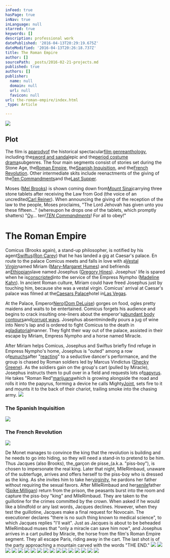 ```yaml
---
inFeed: true
hasPage: true
inNav: true
inLanguage: null
starred: true
keywords: []
description: professional work
datePublished: '2016-04-13T20:29:19.675Z'
dateModified: '2016-04-13T20:26:18.737Z'
title: The Roman Empire
author: []
sourcePath: _posts/2016-02-21-projects.md
published: true
authors: []
publisher:
  name: null
  domain: null
  url: null
  favicon: null
url: the-roman-empire/index.html
_type: Article

---
```

![](https://s3-us-west-2.amazonaws.com/the-grid-img/p/36dcfced7c882c8a800fbe9fc7998cb7f5719558.jpg)

## Plot

The film is [aparodyof][0] the historical spectacular[film genre][1][anthology][2], including the[sword and sandal][3]epic and the[period costume drama][4]subgenres. The four main segments consist of stories set during the Stone Age, the[Roman Empire][5], the[Spanish Inquisition][6], and the[French Revolution][7]. Other intermediate skits include reenactments of the giving of the[Ten Commandments][8]and the[Last Supper][9].

Moses ([Mel Brooks][10]) is shown coming down from[Mount Sinai][11]carrying three stone tablets after receiving the Law from God (the voice of an uncredited[Carl Reiner][12]). When announcing the giving of the reception of the law to the people, Moses proclaims, "The Lord Jehovah has given unto you these fifteen..." (whereupon he drops one of the tablets, which promptly shatters) "[Oy][13]... ten!_[TEN Commandments][8]_! For all to obey!"

# The Roman Empire

Comicus (Brooks again), a stand-up philosopher, is notified by his agent[Swiftus][14]([Ron Carey][15]) that he has landed a gig at Caesar's palace. En route to the palace Comicus meets and falls in love with a[Vestal Virgin][16]named Miriam ([Mary-Margaret Humes][17]) and befriends an[Ethiopian][18]slave named Josephus ([Gregory Hines][19]). Josephus' life is spared when he is[conscripted][20]into the service of the Empress Nympho ([Madeline Kahn][21]). In ancient Roman culture, Miriam could have freed Josephus just by touching him, because she was a vestal virgin. Comicus' arrival at Caesar's palace was filmed at the[Caesars Palace][22]hotel in[Las Vegas][23].

At the Palace, Emperor[Nero][24]([Dom DeLuise][25]) gorges on food, ogles pretty maidens and waits to be entertained. Comicus forgets his audience and begins to crack insulting one-liners about the emperor's[abundant body contours][26]and[corrupt ways][27]. Josephus absentmindedly pours a jug of wine into Nero's lap and is ordered to fight Comicus to the death in a[gladiatorial][28]manner. They fight their way out of the palace, assisted in their escape by Miriam, Empress Nympho and a horse named Miracle.

After Miriam helps Comicus, Josephus and Swiftus briefly find refuge in Empress Nympho's home, Josephus is "outed" among a row of[eunuchs][29]after "[reacting][30]" to a seductive dancer's performance, and the group is chased by Roman soldiers led by Marcus Vindictus ([Shecky Greene][31]). As the soldiers gain on the group's cart (pulled by Miracle), Josephus instructs them to pull over in a field and requests lots of[papyrus][32]. He takes "Roman Red"[marijuana][33]which is growing alongside the road and rolls it into the papyrus, forming a device he calls Mighty[Joint][34], sets fire to it and mounts it to the back of their chariot, trailing smoke into the chasing army.
![](https://the-grid-user-content.s3-us-west-2.amazonaws.com/c6e10ef5-85cf-42cd-8a85-7bc050094a12.jpg)

### The Spanish Inquisition
![](https://the-grid-user-content.s3-us-west-2.amazonaws.com/f8fbddbb-92a4-44f0-b0ec-3db43f04c603.jpg)

### The French Revolution
![](https://the-grid-user-content.s3-us-west-2.amazonaws.com/4ce9179a-b0e2-42f2-8961-d3d32885a80e.jpg)

De Monet manages to convince the king that the revolution is building and he needs to go into hiding, so they will need a stand-in to pretend to be him. Thus Jacques (also Brooks), the_garçon de pisse_(a.k.a. "piss-boy"), is chosen to impersonate the real king. Later that night, MlleRimbaud, unaware of the subterfuge, arrives and offers herself to the piss-boy who is dressed as the king. As she invites him to take her[virginity][35], he pardons her father without requiring the sexual favors. After MlleRimbaud and her[senile][36]father ([Spike Milligan][37]) return from the prison, the peasants burst into the room and capture the piss-boy "king" and MlleRimbaud. They are taken to the guillotine for the crimes committed by the crown. When asked if he would like a blindfold or any last words, Jacques declines. However, when they test the guillotine, Jacques make a final request for Novocain. The executioner declares "there is no such thing known to medical science", to which Jacques replies "I'll wait". Just as Jacques is about to be beheaded MlleRimbaud muses that "only a miracle can save him now", and Josephus arrives in a cart pulled by Miracle, the horse from the film's Roman Empire segment. They all escape Paris, riding away in the cart. The last shot is of the party approaching a mountain carved with the words "THE END."
![](https://the-grid-user-content.s3-us-west-2.amazonaws.com/bc39f9b1-a478-4102-bb50-ad14fd7cb535.jpg)
![](https://the-grid-user-content.s3-us-west-2.amazonaws.com/4723ced9-b613-4c3a-94b8-109b26532615.jpg)
![](https://the-grid-user-content.s3-us-west-2.amazonaws.com/e172846d-4730-4e07-8680-4e669aa511c2.jpg)
![](https://the-grid-user-content.s3-us-west-2.amazonaws.com/9fb7b7ff-2032-40d3-8061-1ea3b33f9baf.jpg)
![](https://the-grid-user-content.s3-us-west-2.amazonaws.com/eb6a724b-7ad2-4622-bfa7-bd838b278ec9.jpg)
![](https://the-grid-user-content.s3-us-west-2.amazonaws.com/70e8a46a-cbc1-4178-8398-4071c7cc0adc.jpg)
![](https://the-grid-user-content.s3-us-west-2.amazonaws.com/cafd638e-a491-4bc8-ba12-9cc85c06d2c1.jpg)
![](https://the-grid-user-content.s3-us-west-2.amazonaws.com/19659d58-2bb6-44ec-9ace-61b60abe0a34.jpg)
![](https://the-grid-user-content.s3-us-west-2.amazonaws.com/d415b9ce-c28c-4d9a-b970-86f9648bec61.jpg)
![](https://the-grid-user-content.s3-us-west-2.amazonaws.com/e8ee8efa-aaa3-4587-856d-1e373f8358aa.jpg)
![](https://the-grid-user-content.s3-us-west-2.amazonaws.com/787fe01e-e13e-45a2-8c90-95f2efef249d.jpg)
![](https://the-grid-user-content.s3-us-west-2.amazonaws.com/62fc425a-a2f2-4782-95b0-a4344fcf4db3.jpg)
![](https://the-grid-user-content.s3-us-west-2.amazonaws.com/b7e0ad75-1d21-4af4-9bfb-6df1ac838dfe.jpg)
![](https://the-grid-user-content.s3-us-west-2.amazonaws.com/1a5d98fa-459f-4364-ac4a-9b49ca170248.jpg)
![](https://the-grid-user-content.s3-us-west-2.amazonaws.com/6157ee2f-a81e-4bea-bb29-b21ade94b579.jpg)
![](https://the-grid-user-content.s3-us-west-2.amazonaws.com/f5036c1e-3cdc-4efb-becf-b53ac13905c9.jpg)
![](https://the-grid-user-content.s3-us-west-2.amazonaws.com/d2f26919-57ca-43f4-8d42-3fadf1e432d7.jpg)


[0]: http://google.com/
[1]: https://en.wikipedia.org/wiki/Film_genre "Film genre"
[2]: https://en.wikipedia.org/wiki/Anthology "Anthology"
[3]: https://en.wikipedia.org/wiki/Sword_and_sandal "Sword and sandal"
[4]: https://en.wikipedia.org/wiki/Historical_drama_film "Historical drama film"
[5]: https://en.wikipedia.org/wiki/Roman_Empire "Roman Empire"
[6]: https://en.wikipedia.org/wiki/Spanish_Inquisition "Spanish Inquisition"
[7]: https://en.wikipedia.org/wiki/French_Revolution "French Revolution"
[8]: https://en.wikipedia.org/wiki/Ten_Commandments "Ten Commandments"
[9]: https://en.wikipedia.org/wiki/Last_Supper "Last Supper"
[10]: https://en.wikipedia.org/wiki/Mel_Brooks "Mel Brooks"
[11]: https://en.wikipedia.org/wiki/Mount_Sinai "Mount Sinai"
[12]: https://en.wikipedia.org/wiki/Carl_Reiner "Carl Reiner"
[13]: https://en.wikipedia.org/wiki/Oy_vey "Oy vey"
[14]: https://en.wikipedia.org/wiki/Irving_Paul_Lazar "Irving Paul Lazar"
[15]: https://en.wikipedia.org/wiki/Ron_Carey_(actor) "Ron Carey (actor)"
[16]: https://en.wikipedia.org/wiki/Vestal_Virgin "Vestal Virgin"
[17]: https://en.wikipedia.org/wiki/Mary-Margaret_Humes "Mary-Margaret Humes"
[18]: https://en.wikipedia.org/wiki/Ethiopia "Ethiopia"
[19]: https://en.wikipedia.org/wiki/Gregory_Hines "Gregory Hines"
[20]: https://en.wikipedia.org/wiki/Conscription "Conscription"
[21]: https://en.wikipedia.org/wiki/Madeline_Kahn "Madeline Kahn"
[22]: https://en.wikipedia.org/wiki/Caesars_Palace "Caesars Palace"
[23]: https://en.wikipedia.org/wiki/Las_Vegas_Valley "Las Vegas Valley"
[24]: https://en.wikipedia.org/wiki/Nero "Nero"
[25]: https://en.wikipedia.org/wiki/Dom_DeLuise "Dom DeLuise"
[26]: https://en.wikipedia.org/wiki/Obesity "Obesity"
[27]: https://en.wikipedia.org/wiki/Corruption "Corruption"
[28]: https://en.wikipedia.org/wiki/Gladiator "Gladiator"
[29]: https://en.wikipedia.org/wiki/Eunuch "Eunuch"
[30]: https://en.wikipedia.org/wiki/Erection "Erection"
[31]: https://en.wikipedia.org/wiki/Shecky_Greene "Shecky Greene"
[32]: https://en.wikipedia.org/wiki/Papyrus "Papyrus"
[33]: https://en.wikipedia.org/wiki/Cannabis_(drug) "Cannabis (drug)"
[34]: https://en.wikipedia.org/wiki/Joint_(cannabis) "Joint (cannabis)"
[35]: https://en.wikipedia.org/wiki/Virginity "Virginity"
[36]: https://en.wikipedia.org/wiki/Senility "Senility"
[37]: https://en.wikipedia.org/wiki/Spike_Milligan "Spike Milligan"
